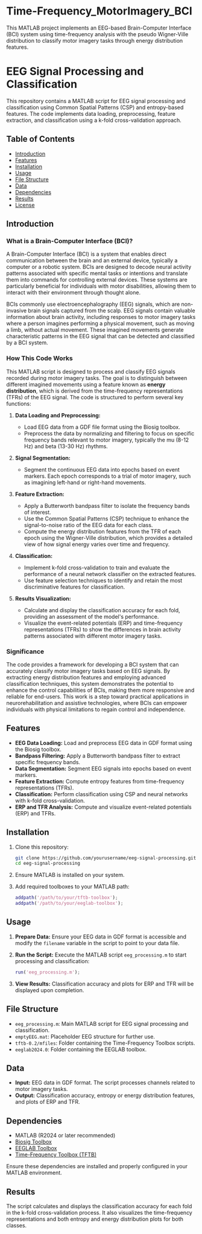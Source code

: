 # Time-Frequency_MotorImagery_BCI
This MATLAB project implements an EEG-based Brain-Computer Interface (BCI) system using time-frequency analysis with the pseudo Wigner-Ville distribution to classify motor imagery tasks through energy distribution features.

# EEG Signal Processing and Classification

This repository contains a MATLAB script for EEG signal processing and classification using Common Spatial Patterns (CSP) and entropy-based features. The code implements data loading, preprocessing, feature extraction, and classification using a k-fold cross-validation approach.

## Table of Contents

- [Introduction](#introduction)
- [Features](#features)
- [Installation](#installation)
- [Usage](#usage)
- [File Structure](#file-structure)
- [Data](#data)
- [Dependencies](#dependencies)
- [Results](#results)
- [License](#license)

## Introduction

### What is a Brain-Computer Interface (BCI)?

A Brain-Computer Interface (BCI) is a system that enables direct communication between the brain and an external device, typically a computer or a robotic system. BCIs are designed to decode neural activity patterns associated with specific mental tasks or intentions and translate them into commands for controlling external devices. These systems are particularly beneficial for individuals with motor disabilities, allowing them to interact with their environment through thought alone.

BCIs commonly use electroencephalography (EEG) signals, which are non-invasive brain signals captured from the scalp. EEG signals contain valuable information about brain activity, including responses to motor imagery tasks where a person imagines performing a physical movement, such as moving a limb, without actual movement. These imagined movements generate characteristic patterns in the EEG signal that can be detected and classified by a BCI system.

### How This Code Works

This MATLAB script is designed to process and classify EEG signals recorded during motor imagery tasks. The goal is to distinguish between different imagined movements using a feature known as **energy distribution**, which is derived from the time-frequency representations (TFRs) of the EEG signal. The code is structured to perform several key functions:

1. **Data Loading and Preprocessing:**
   - Load EEG data from a GDF file format using the Biosig toolbox.
   - Preprocess the data by normalizing and filtering to focus on specific frequency bands relevant to motor imagery, typically the mu (8-12 Hz) and beta (13-30 Hz) rhythms.

2. **Signal Segmentation:**
   - Segment the continuous EEG data into epochs based on event markers. Each epoch corresponds to a trial of motor imagery, such as imagining left-hand or right-hand movements.

3. **Feature Extraction:**
   - Apply a Butterworth bandpass filter to isolate the frequency bands of interest.
   - Use the Common Spatial Patterns (CSP) technique to enhance the signal-to-noise ratio of the EEG data for each class.
   - Compute the energy distribution features from the TFR of each epoch using the Wigner-Ville distribution, which provides a detailed view of how signal energy varies over time and frequency.

4. **Classification:**
   - Implement k-fold cross-validation to train and evaluate the performance of a neural network classifier on the extracted features.
   - Use feature selection techniques to identify and retain the most discriminative features for classification.

5. **Results Visualization:**
   - Calculate and display the classification accuracy for each fold, providing an assessment of the model's performance.
   - Visualize the event-related potentials (ERP) and time-frequency representations (TFRs) to show the differences in brain activity patterns associated with different motor imagery tasks.

### Significance

The code provides a framework for developing a BCI system that can accurately classify motor imagery tasks based on EEG signals. By extracting energy distribution features and employing advanced classification techniques, this system demonstrates the potential to enhance the control capabilities of BCIs, making them more responsive and reliable for end-users. This work is a step toward practical applications in neurorehabilitation and assistive technologies, where BCIs can empower individuals with physical limitations to regain control and independence.

## Features

- **EEG Data Loading:** Load and preprocess EEG data in GDF format using the Biosig toolbox.
- **Bandpass Filtering:** Apply a Butterworth bandpass filter to extract specific frequency bands.
- **Data Segmentation:** Segment EEG signals into epochs based on event markers.
- **Feature Extraction:** Compute entropy features from time-frequency representations (TFRs).
- **Classification:** Perform classification using CSP and neural networks with k-fold cross-validation.
- **ERP and TFR Analysis:** Compute and visualize event-related potentials (ERP) and TFRs.

## Installation

1. Clone this repository:

   ```bash
   git clone https://github.com/yourusername/eeg-signal-processing.git
   cd eeg-signal-processing
   ```

2. Ensure MATLAB is installed on your system.

3. Add required toolboxes to your MATLAB path:

   ```matlab
   addpath('/path/to/your/tftb-toolbox');
   addpath('/path/to/your/eeglab-toolbox');
   ```

## Usage

1. **Prepare Data:** Ensure your EEG data in GDF format is accessible and modify the `filename` variable in the script to point to your data file.

2. **Run the Script:** Execute the MATLAB script `eeg_processing.m` to start processing and classification:

   ```matlab
   run('eeg_processing.m');
   ```

3. **View Results:** Classification accuracy and plots for ERP and TFR will be displayed upon completion.

## File Structure

- `eeg_processing.m`: Main MATLAB script for EEG signal processing and classification.
- `emptyEEG.mat`: Placeholder EEG structure for further use.
- `tftb-0.2/mfiles`: Folder containing the Time-Frequency Toolbox scripts.
- `eeglab2024.0`: Folder containing the EEGLAB toolbox.

## Data

- **Input:** EEG data in GDF format. The script processes channels related to motor imagery tasks.
- **Output:** Classification accuracy, entropy or energy distribution features, and plots of ERP and TFR.

## Dependencies

- MATLAB (R2024 or later recommended)
- [Biosig Toolbox](https://sourceforge.net/projects/biosig/)
- [EEGLAB Toolbox](https://sccn.ucsd.edu/eeglab/)
- [Time-Frequency Toolbox (TFTB)](https://tftb.nongnu.org/)

Ensure these dependencies are installed and properly configured in your MATLAB environment.

## Results

The script calculates and displays the classification accuracy for each fold in the k-fold cross-validation process. It also visualizes the time-frequency representations and both entropy and energy distribution plots for both classes.

